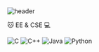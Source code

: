 ### 

<!--
**sulchive/sulchive** is a ✨ _special_ ✨ repository because its `README.md` (this file) appears on your GitHub profile.

Here are some ideas to get you started:

- 🔭 I’m currently working on ...
- 🌱 I’m currently learning ...
- 👯 I’m looking to collaborate on ...
- 🤔 I’m looking for help with ...
- 💬 Ask me about ...
- 📫 How to reach me: ...
- 😄 Pronouns: ...
- ⚡ Fun fact: ...
-->



![header](https://capsule-render.vercel.app/api?type=venom&color=auto&height=300&section=header&text=SULCHIVE&fontSize=90)


:cat: EE & CSE :computer:

![C](https://img.shields.io/badge/C-A8B9CC.svg?&style=for-the-badge&logo=C&logoColor=white)
![C++](https://img.shields.io/badge/C++-00599C.svg?&style=for-the-badge&logo=CPlusPlus&logoColor=white)
![Java](https://img.shields.io/badge/Java-FF7800.svg?&style=for-the-badge&logo=Gradle&logoColor=white)
![Python](https://img.shields.io/badge/Python-3776AB.svg?&style=for-the-badge&logo=Python&logoColor=white)

 
